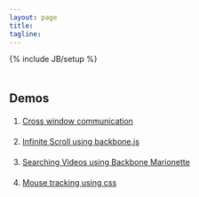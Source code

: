 ```yaml
---
layout: page
title: 
tagline:
---
```

{% include JB/setup %}
<style>
	h2{
		margin-top:50px;
	}
	ol li{
		margin-top:20px;
	}
</style>

<h2>Demos</h2>
<ol>
  <li><a href="/demo/postmessage/index.html">Cross window communication</a></li>
  <li><a href="/demo/infinitescroll/index.html">Infinite Scroll using backbone.js</a></li>
  <li><a href="/demo/marionette/index.html">Searching Videos using Backbone Marionette</a></li>
  <li><a href="/demo/mouse_tracking_using_css/index.html">Mouse tracking using css</a></li>
</ol>